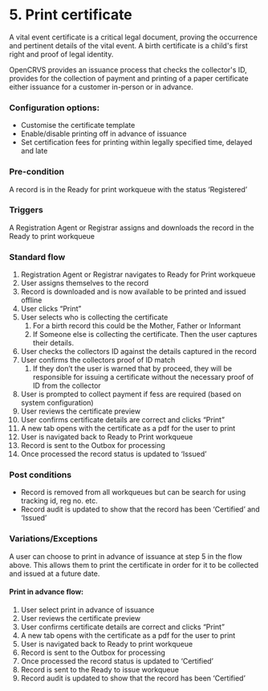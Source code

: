 # 5. Print certificate

A vital event certificate is a critical legal document, proving the occurrence and pertinent details of the vital event. A birth certificate is a child's first right and proof of legal identity.

OpenCRVS provides an issuance process that checks the collector's ID, provides for the collection of payment and printing of a paper certificate either issuance for a customer in-person or in advance.

### **Configuration options:**

* Customise the certificate template
* Enable/disable printing off in advance of issuance
* Set certification fees for printing within legally specified time, delayed and late

### **Pre-condition**

A record is in the Ready for print workqueue with the status ‘Registered’

### **Triggers**

A Registration Agent or Registrar assigns and downloads the record in the Ready to print workqueue

### **Standard flow**

1. Registration Agent or Registrar navigates to Ready for Print workqueue
2. User assigns themselves to the record
3. Record is downloaded and is now available to be printed and issued offline
4. User clicks “Print”
5. User selects who is collecting the certificate
   1. For a birth record this could be the Mother, Father or Informant
   2. If Someone else is collecting the certificate. Then the user captures their details.
6. User checks the collectors ID against the details captured in the record
7. User confirms the collectors proof of ID match
   1. If they don’t the user is warned that by proceed, they will be responsible for issuing a certificate without the necessary proof of ID from the collector
8. User is prompted to collect payment if fess are required (based on system configuration)
9. User reviews the certificate preview
10. User confirms certificate details are correct and clicks “Print”
11. A new tab opens with the certificate as a pdf for the user to print
12. User is navigated back to Ready to Print workqueue
13. Record is sent to the Outbox for processing
14. Once processed the record status is updated to ‘Issued’

### **Post conditions**

* Record is removed from all workqueues but can be search for using tracking id, reg no. etc.
* Record audit is updated to show that the record has been ‘Certified’ and ‘Issued’

### **Variations/Exceptions**

A user can choose to print in advance of issuance at step 5 in the flow above. This allows them to print the certificate in order for it to be collected and issued at a future date.

#### Print in advance flow:

1. User select print in advance of issuance
2. User reviews the certificate preview
3. User confirms certificate details are correct and clicks “Print”
4. A new tab opens with the certificate as a pdf for the user to print
5. User is navigated back to Ready to print workqueue
6. Record is sent to the Outbox for processing
7. Once processed the record status is updated to ‘Certified’
8. Record is sent to the Ready to issue workqueue
9. Record audit is updated to show that the record has been ‘Certified’

